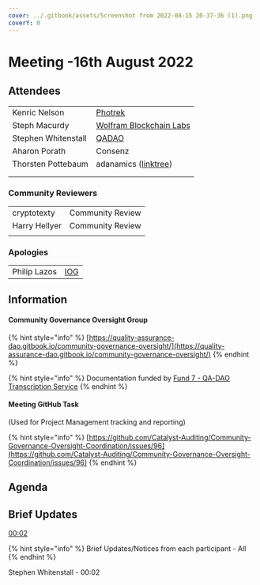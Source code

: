 ```yaml
---
cover: ../.gitbook/assets/Screenshot from 2022-08-15 20-37-36 (1).png
coverY: 0
---
```


# Meeting -16th August 2022

## Attendees

|                     |                                                                   |
| ------------------- | ----------------------------------------------------------------- |
| Kenric Nelson       | [Photrek](https://photrek.world/)                                 |
| Steph Macurdy       | [Wolfram Blockchain Labs](https://www.wolframblockchainlabs.com/) |
| Stephen Whitenstall | [QADAO](https://quality-assurance-dao.github.io/)                 |
| Aharon Porath       | Consenz                                                           |
| Thorsten Pottebaum  | adanamics ([linktree](https://linktr.ee/adanamics))               |
|                     |                                                                   |
|                     |                                                                   |

### Community Reviewers

|               |                  |
| ------------- | ---------------- |
| cryptotexty   | Community Review |
| Harry Hellyer | Community Review |
|               |                  |

### Apologies

|              |                                             |
| ------------ | ------------------------------------------- |
| Philip Lazos | [IOG](https://iohk.io/jp/team/philip-lazos) |

## Information

#### Community Governance Oversight Group

{% hint style="info" %}
[https://quality-assurance-dao.gitbook.io/community-governance-oversight/](https://quality-assurance-dao.gitbook.io/community-governance-oversight/)
{% endhint %}

{% hint style="info" %}
Documentation funded by [Fund 7 - QA-DAO Transcription Service](https://cardano.ideascale.com/c/idea/383492)
{% endhint %}

#### Meeting GitHub Task

(Used for Project Management tracking and reporting)

{% hint style="info" %}
[https://github.com/Catalyst-Auditing/Community-Governance-Oversight-Coordination/issues/96](https://github.com/Catalyst-Auditing/Community-Governance-Oversight-Coordination/issues/96)
{% endhint %}

## Agenda

## Brief Updates

[00:02](https://youtu.be/vXErKcmM-iE?t=2)

{% hint style="info" %}
Brief Updates/Notices from each participant - All
{% endhint %}

Stephen Whitenstall - 00:02
